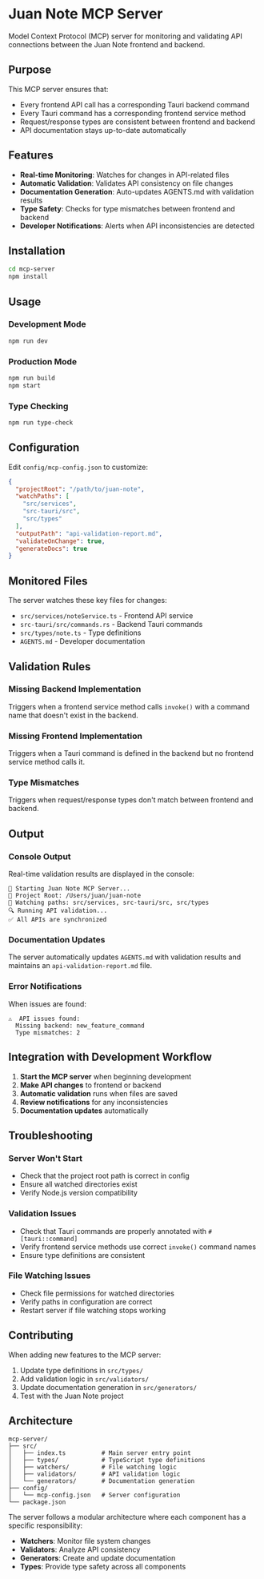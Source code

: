 # Juan Note MCP Server

Model Context Protocol (MCP) server for monitoring and validating API connections between the Juan Note frontend and backend.

## Purpose

This MCP server ensures that:
- Every frontend API call has a corresponding Tauri backend command
- Every Tauri command has a corresponding frontend service method
- Request/response types are consistent between frontend and backend
- API documentation stays up-to-date automatically

## Features

- **Real-time Monitoring**: Watches for changes in API-related files
- **Automatic Validation**: Validates API consistency on file changes
- **Documentation Generation**: Auto-updates AGENTS.md with validation results
- **Type Safety**: Checks for type mismatches between frontend and backend
- **Developer Notifications**: Alerts when API inconsistencies are detected

## Installation

```bash
cd mcp-server
npm install
```

## Usage

### Development Mode
```bash
npm run dev
```

### Production Mode
```bash
npm run build
npm start
```

### Type Checking
```bash
npm run type-check
```

## Configuration

Edit `config/mcp-config.json` to customize:

```json
{
  "projectRoot": "/path/to/juan-note",
  "watchPaths": [
    "src/services",
    "src-tauri/src", 
    "src/types"
  ],
  "outputPath": "api-validation-report.md",
  "validateOnChange": true,
  "generateDocs": true
}
```

## Monitored Files

The server watches these key files for changes:

- `src/services/noteService.ts` - Frontend API service
- `src-tauri/src/commands.rs` - Backend Tauri commands  
- `src/types/note.ts` - Type definitions
- `AGENTS.md` - Developer documentation

## Validation Rules

### Missing Backend Implementation
Triggers when a frontend service method calls `invoke()` with a command name that doesn't exist in the backend.

### Missing Frontend Implementation  
Triggers when a Tauri command is defined in the backend but no frontend service method calls it.

### Type Mismatches
Triggers when request/response types don't match between frontend and backend.

## Output

### Console Output
Real-time validation results are displayed in the console:

```
🚀 Starting Juan Note MCP Server...
📁 Project Root: /Users/juan/juan-note
👀 Watching paths: src/services, src-tauri/src, src/types
🔍 Running API validation...
✅ All APIs are synchronized
```

### Documentation Updates
The server automatically updates `AGENTS.md` with validation results and maintains an `api-validation-report.md` file.

### Error Notifications
When issues are found:

```
⚠️  API issues found:
  Missing backend: new_feature_command
  Type mismatches: 2
```

## Integration with Development Workflow

1. **Start the MCP server** when beginning development
2. **Make API changes** to frontend or backend
3. **Automatic validation** runs when files are saved
4. **Review notifications** for any inconsistencies
5. **Documentation updates** automatically

## Troubleshooting

### Server Won't Start
- Check that the project root path is correct in config
- Ensure all watched directories exist
- Verify Node.js version compatibility

### Validation Issues
- Check that Tauri commands are properly annotated with `#[tauri::command]`
- Verify frontend service methods use correct `invoke()` command names
- Ensure type definitions are consistent

### File Watching Issues
- Check file permissions for watched directories
- Verify paths in configuration are correct
- Restart server if file watching stops working

## Contributing

When adding new features to the MCP server:

1. Update type definitions in `src/types/`
2. Add validation logic in `src/validators/`
3. Update documentation generation in `src/generators/`
4. Test with the Juan Note project

## Architecture

```
mcp-server/
├── src/
│   ├── index.ts          # Main server entry point
│   ├── types/            # TypeScript type definitions
│   ├── watchers/         # File watching logic
│   ├── validators/       # API validation logic
│   └── generators/       # Documentation generation
├── config/
│   └── mcp-config.json   # Server configuration
└── package.json
```

The server follows a modular architecture where each component has a specific responsibility:

- **Watchers**: Monitor file system changes
- **Validators**: Analyze API consistency  
- **Generators**: Create and update documentation
- **Types**: Provide type safety across all components